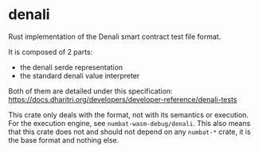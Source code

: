 # denali

Rust implementation of the Denali smart contract test file format.

It is composed of 2 parts:
- the denali serde representation
- the standard denali value interpreter

Both of them are detailed under this specification: https://docs.dharitri.org/developers/developer-reference/denali-tests

This crate only deals with the format, not with its semantics or execution. For the execution engine, see `numbat-wasm-debug/denali`. This also means that this crate does not and should not depend on any `numbat-*` crate, it is the base format and nothing else.
